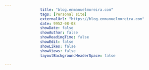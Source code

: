---
                title: "blog.enmanuelmoreira.com"
                tags: [Personal site]
                externalUrl: "https://blog.enmanuelmoreira.com"
                date: 9952-08-08
                showDate: false
                showAuthor: false
                showReadingTime: false
                showEdit: false
                showLikes: false
                showViews: false
                layoutBackgroundHeaderSpace: false
                ---

